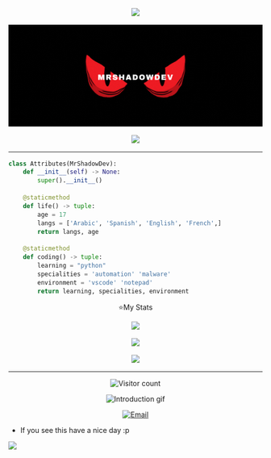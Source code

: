 <p align="center"><img src="https://readme-typing-svg.demolab.com?font=Fira+Code&size=21&duration=1000&pause=1000&color=B627B3&center=true&vCenter=true&random=true&width=435&lines=Hi%2C+i'm+MrSh4dow;A+little+Python+programmer"></a></p>
<!-- Header -->
<p align="center">
    <img src="https://raw.githubusercontent.com/MrShadowDev/MrShadowDev/main/banner.gif" alt="MrShadowDev banner">
</p>
<p align="center"><img src="https://github-profile-trophy.vercel.app/?username=MrShadowDev&theme=discord"</a></p>

-----

```py
class Attributes(MrShadowDev):
    def __init__(self) -> None:
        super().__init__()
        
    @staticmethod
    def life() -> tuple:
        age = 17
        langs = ['Arabic', 'Spanish', 'English', 'French',]
        return langs, age

    @staticmethod
    def coding() -> tuple:
        learning = "python" 
        specialities = 'automation' 'malware'
        environment = 'vscode' 'notepad'
        return learning, specialities, environment
 ```

<p align="center">⭐My Stats</p>

<p align="center">
 <img src="https://streak-stats.demolab.com?user=MrShadowDev&theme=shadow-purple&border_radius=15&date_format=M%20j%5B%2C%20Y%5D"/>

<p align="center">
 <img src="https://github-readme-stats-eight-theta.vercel.app/api/top-langs/?username=MrShadowDev&layout=compact&langs_count=8&theme=nightowl&locale=en"/>
<p align="center">
    <img src="https://github-readme-activity-graph.vercel.app/graph?username=MrShadowDev&theme=modern-lilac"/>

-----
<!-- Visitor Counter -->
<p align="center">
    <img src="https://profile-counter.glitch.me/{MrShadowDev}/count.svg" alt="Visitor count">
</p>

<!-- Introduction -->
<p align="center">
    <img src="https://raw.githubusercontent.com/MrShadowDev/MrShadowDev/main/introduction.gif" alt="Introduction gif">
</p>

<!-- Contact Information -->
<p align="center">
    <a href="mailto:mrsh4dow@evilmail.to" target="_blank" rel="noopener noreferrer"><img src="https://img.shields.io/badge/Email-mrshadowdev%40evilmail.to-000000?style=for-the-badge&logo=gmail&logoColor=white" alt="Email"></a>
</p>

* If you see this have a nice day :p

![](https://raw.githubusercontent.com/Trilokia/Trilokia/379277808c61ef204768a61bbc5d25bc7798ccf1/bottom_header.svg)
